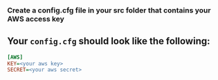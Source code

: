 
### Create a config.cfg file in your src folder that contains your AWS access key
## Your `config.cfg` should look like the following:
```ini
[AWS]  
KEY=<your aws key>
SECRET=<your aws secret>
```

